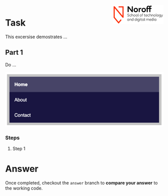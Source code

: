 <img src="./.readme/images/noroff-light.png" width="160" align="right">

# Task

This excersise demostrates ...

## Part 1

Do ...

![Styled Buttons](./.readme/images/example1.png)

### Steps

1. Step 1

# Answer

Once completed, checkout the `answer` branch to **compare your answer** to the working code.